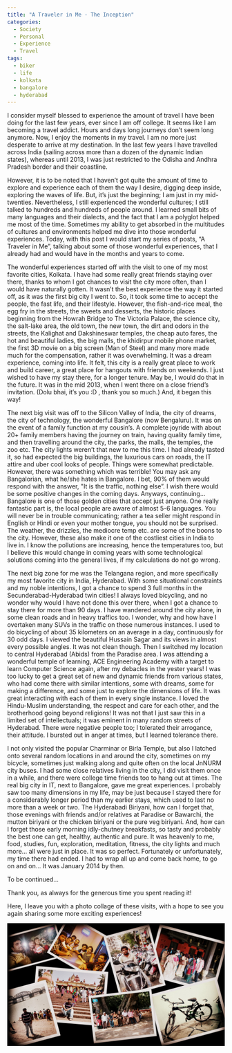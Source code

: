 ```yaml
---
title: "A Traveler in Me - The Inception"
categories: 
  - Society
  - Personal
  - Experience
  - Travel
tags:
  - biker
  - life
  - kolkata
  - bangalore
  - hyderabad
---
```


I consider myself blessed to experience the amount of travel I have been doing for the last few years, ever since I am off college. It seems like I am becoming a travel addict. Hours and days long journeys don’t seem long anymore. Now, I enjoy the moments in my travel. I am no more just desperate to arrive at my destination. In the last few years I have travelled across India (sailing across more than a dozen of the dynamic Indian states), whereas until 2013, I was just restricted to the Odisha and Andhra Pradesh border and their coastline.

However, it is to be noted that I haven’t got quite the amount of time to explore and experience each of them the way I desire, digging deep inside, exploring the waves of life. But, it’s just the beginning; I am just in my mid-twenties. Nevertheless, I still experienced the wonderful cultures; I still talked to hundreds and hundreds of people around. I learned small bits of many languages and their dialects, and the fact that I am a polyglot helped me most of the time. Sometimes my ability to get absorbed in the multitudes of cultures and environments helped me dive into those wonderful experiences. Today, with this post I would start my series of posts, “A Traveler in Me”, talking about some of those wonderful experiences, that I already had and would have in the months and years to come.

The wonderful experiences started off with the visit to one of my most favorite cities, Kolkata. I have had some really great friends staying over there, thanks to whom I got chances to visit the city more often, than I would have naturally gotten. It wasn’t the best experience the way it started off, as it was the first big city I went to. So, it took some time to accept the people, the fast life, and their lifestyle. However, the fish-and-rice meal, the egg fry in the streets, the sweets and desserts, the historic places beginning from the Howrah Bridge to The Victoria Palace, the science city, the salt-lake area, the old town, the new town, the dirt and odors in the streets, the Kalighat and Dakshineswar temples, the cheap auto fares, the hot and beautiful ladies, the big malls, the khidirpur mobile phone market, the first 3D movie on a big screen (Man of Steel) and many more made much for the compensation, rather it was overwhelming. It was a dream experience, coming into life. It felt, this city is a really great place to work and build career, a great place for hangouts with friends on weekends. I just wished to have my stay there, for a longer tenure. May be, I would do that in the future. It was in the mid 2013, when I went there on a close friend’s invitation. (Dolu bhai, it’s you :D , thank you so much.) And, it began this way!

The next big visit was off to the Silicon Valley of India, the city of dreams, the city of technology, the wonderful Bangalore (now Bengaluru). It was on the event of a family function at my cousin’s. A complete joyride with about 20+ family members having the journey on train, having quality family time, and then travelling around the city, the parks, the malls, the temples, the zoo etc. The city lights weren’t that new to me this time. I had already tasted it, so had expected the big buildings, the luxurious cars on roads, the IT attire and uber cool looks of people. Things were somewhat predictable. However, there was something which was terrible! You may ask any Bangalorian, what he/she hates in Bangalore. I bet, 90% of them would respond with the answer, "It is the traffic, nothing else”. I wish there would be some positive changes in the coming days. Anyways, continuing… Bangalore is one of those golden cities that accept just anyone. One really fantastic part is, the local people are aware of almost 5-6 languages. You will never be in trouble communicating; rather a tea seller might respond in English or Hindi or even your mother tongue, you should not be surprised. The weather, the drizzles, the mediocre temp etc. are some of the boons to the city. However, these also make it one of the costliest cities in India to live in. I know the pollutions are increasing, hence the temperatures too, but I believe this would change in coming years with some technological solutions coming into the general lives, if my calculations do not go wrong.

The next big zone for me was the Telangana region, and more specifically my most favorite city in India, Hyderabad. With some situational constraints and my noble intentions, I got a chance to spend 3 full months in the Secunderabad-Hyderabad twin cities! I always loved bicycling, and no wonder why would I have not done this over there, when I got a chance to stay there for more than 90 days. I have wandered around the city alone, in some clean roads and in heavy traffics too. I wonder, why and how have I overtaken many SUVs in the traffic on those numerous instances. I used to do bicycling of about 35 kilometers on an average in a day, continuously for 30 odd days. I viewed the beautiful Hussain Sagar and its views in almost every possible angles. It was not clean though. Then I switched my location to central Hyderabad (Abids) from the Paradise area. I was attending a wonderful temple of learning, ACE Engineering Academy with a target to learn Computer Science again, after my debacles in the yester years! I was too lucky to get a great set of new and dynamic friends from various states, who had come there with similar intentions, some with dreams, some for making a difference, and some just to explore the dimensions of life. It was great interacting with each of them in every single instance. I loved the Hindu-Muslim understanding, the respect and care for each other, and the brotherhood going beyond religions! It was not that I just saw this in a limited set of intellectuals; it was eminent in many random streets of Hyderabad. There were negative people too; I tolerated their arrogance, their attitude. I bursted out in anger at times, but I learned tolerance there.

I not only visited the popular Charminar or Birla Temple, but also I latched onto several random locations in and around the city, sometimes on my bicycle, sometimes just walking along and quite often on the local JnNURM city buses. I had some close relatives living in the city, I did visit them once in a while, and there were college time friends too to hang out at times. The real big city in IT, next to Bangalore, gave me great experiences. I probably saw too many dimensions in my life, may be just because I stayed there for a considerably longer period than my earlier stays, which used to last no more than a week or two. The Hyderabadi Biriyani, how can I forget that, those evenings with friends and/or relatives at Paradise or Bawarchi, the mutton biriyani or the chicken biriyani or the pure veg biriyani. And, how can I forget those early morning idly-chutney breakfasts, so tasty and probably the best one can get, healthy, authentic and pure. It was heavenly to me, food, studies, fun, exploration, meditation, fitness, the city lights and much more… all were just in place. It was so perfect. Fortunately or unfortunately, my time there had ended. I had to wrap all up and come back home, to go on and on… It was January 2014 by then.

To be continued…

Thank you, as always for the generous time you spent reading it!

Here, I leave you with a photo collage of these visits, with a hope to see you again sharing some more exciting experiences!

<img class="img-responsive" src="/images/posts/life/a-traveler-one.jpg" alt="">